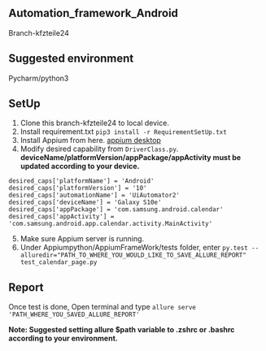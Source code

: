 ## Automation_framework_Android
Branch-kfzteile24

## Suggested environment
Pycharm/python3

## SetUp
1. Clone this branch-kfzteile24 to local device.
2. Install requirement.txt `pip3 install -r RequirementSetUp.txt`
3. Install Appium from here. [appium desktop](https://github.com/appium/appium-desktop/releases/tag/v1.21.0)
4. Modify desired capability from `DriverClass.py`. 
**deviceName/platformVersion/appPackage/appActivity must be updated according to your device.**
```
desired_caps['platformName'] = 'Android'
desired_caps['platformVersion'] = '10'
desired_caps['automationName'] = 'UiAutomator2'
desired_caps['deviceName'] = 'Galaxy S10e'
desired_caps['appPackage'] = 'com.samsung.android.calendar'
desired_caps['appActivity'] = 'com.samsung.android.app.calendar.activity.MainActivity'
```
5. Make sure Appium server is running.
6. Under Appiumpython/AppiumFrameWork/tests folder, 
enter `py.test --alluredir="PATH_TO_WHERE_YOU_WOULD_LIKE_TO_SAVE_ALLURE_REPORT" test_calendar_page.py`

## Report
Once test is done, Open terminal and type 
`allure serve 'PATH_WHERE_YOU_SAVED_ALLURE_REPORT'`

**Note: Suggested setting allure $path variable to .zshrc or .bashrc according to your environment.** 

